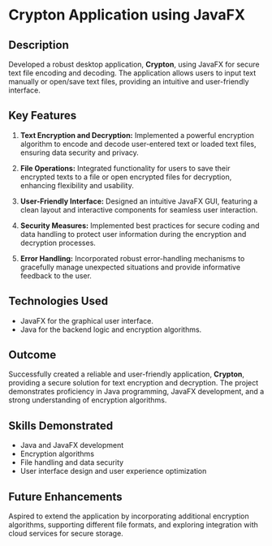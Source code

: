 # Crypton Application using JavaFX

## Description

Developed a robust desktop application, **Crypton**, using JavaFX for secure text file encoding and decoding. The application allows users to input text manually or open/save text files, providing an intuitive and user-friendly interface.

## Key Features

1. **Text Encryption and Decryption:** Implemented a powerful encryption algorithm to encode and decode user-entered text or loaded text files, ensuring data security and privacy.

2. **File Operations:** Integrated functionality for users to save their encrypted texts to a file or open encrypted files for decryption, enhancing flexibility and usability.

3. **User-Friendly Interface:** Designed an intuitive JavaFX GUI, featuring a clean layout and interactive components for seamless user interaction.

4. **Security Measures:** Implemented best practices for secure coding and data handling to protect user information during the encryption and decryption processes.

5. **Error Handling:** Incorporated robust error-handling mechanisms to gracefully manage unexpected situations and provide informative feedback to the user.

## Technologies Used

- JavaFX for the graphical user interface.
- Java for the backend logic and encryption algorithms.

## Outcome

Successfully created a reliable and user-friendly application, **Crypton**, providing a secure solution for text encryption and decryption. The project demonstrates proficiency in Java programming, JavaFX development, and a strong understanding of encryption algorithms.

## Skills Demonstrated

- Java and JavaFX development
- Encryption algorithms
- File handling and data security
- User interface design and user experience optimization

## Future Enhancements

Aspired to extend the application by incorporating additional encryption algorithms, supporting different file formats, and exploring integration with cloud services for secure storage.
